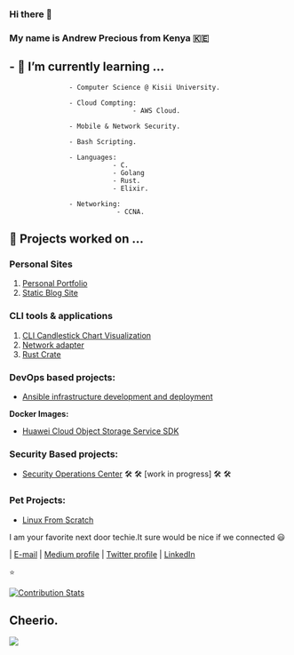 ### Hi there 👋

### My name is Andrew Precious from Kenya :kenya:

## - 🌱 I’m currently learning ...
                    
                   - Computer Science @ Kisii University.                            
                                                                                     
                   - Cloud Compting:                                                 
                                   - AWS Cloud.
                   
                   - Mobile & Network Security.
                                      
                   - Bash Scripting.
                   
                   - Languages:
                              - C.
                              - Golang
                              - Rust.
                              - Elixir.
                   
                   - Networking:
                               - CCNA.
                   
##  🌱 Projects worked on ...

### Personal Sites
1. [Personal Portfolio](https://andrewmbugua.netlify.app/)
2. [Static Blog Site ](https://andrewmbugua.github.io/)

### CLI tools & applications
1. [CLI Candlestick Chart Visualization](https://github.com/AndrewMbugua/cli-candlestick-chart)
2. [Network adapter](https://github.com/AndrewMbugua/network_applications/tree/main/network-adapters)
3. [Rust Crate](https://crates.io/crates/tcp_packet)

### DevOps based projects:
- [Ansible infrastructure development and deployment](https://github.com/Andrews-Projects/Ansible-infrastructure-development-and-deployment)

**Docker Images:**

- [Huawei Cloud Object Storage Service SDK](https://hub.docker.com/repository/docker/andrewmbugua/huawei_cloud_obs_sdk)

### Security Based projects:

 - [Security Operations Center](https://github.com/Andrews-Projects/Security-Operations-Center)    🛠️ 🛠️ [work in progress] 🛠️ 🛠️
 
### Pet Projects:
- [Linux From Scratch](https://github.com/AndrewMbugua/Sahara)


                    
I am your favorite next door techie.It sure would be nice if we connected :smiley:


                                                        
| [E-mail](andrewmbugua388@gmail.com)    |    [Medium profile](https://medium.com/@andrewmbugua388)     |    [Twitter profile](https://twitter.com/DarkseidCodes)    |   [LinkedIn](https://www.linkedin.com/in/andrew-mbugua-28a83518b/)
                                                        

:star:

[![Contribution Stats](https://github-contribution-stats.vercel.app/api/?username=AndrewMbugua)](https://github.com/AndrewMbugua/github-contribution-stats/)


## Cheerio.

![](https://raw.githubusercontent.com/Giphy/GiphyAPI/master/api_giphy_header.gif)
